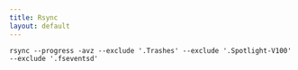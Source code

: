 ```yaml
---
title: Rsync
layout: default
---
```


    rsync --progress -avz --exclude '.Trashes' --exclude '.Spotlight-V100' --exclude '.fseventsd'
